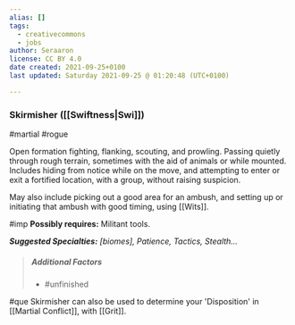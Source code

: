 ```yaml
---
alias: []
tags:
  - creativecommons
  - jobs
author: Seraaron
license: CC BY 4.0
date created: 2021-09-25+0100
last updated: Saturday 2021-09-25 @ 01:20:48 (UTC+0100)

---
```


### Skirmisher ([[Swiftness|Swi]])

#martial #rogue 

Open formation fighting, flanking, scouting, and prowling. Passing quietly through rough terrain, sometimes with the aid of animals or while mounted. Includes hiding from notice while on the move, and attempting to enter or exit a fortified location, with a group, without raising suspicion.

May also include picking out a good area for an ambush, and setting up or initiating that ambush with good timing, using [[Wits]].


#imp **Possibly requires:** Militant tools.

_**Suggested Specialties:** [biomes], Patience, Tactics, Stealth…_

> ##### Additional Factors
>
> -   #unfinished

#que Skirmisher can also be used to determine your 'Disposition' in [[Martial Conflict]], with [[Grit]].